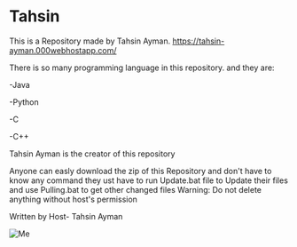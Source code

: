 # Tahsin
This is a Repository made by Tahsin Ayman.
https://tahsin-ayman.000webhostapp.com/

There is so many programming language in this repository.
and they are:

  -Java

  -Python

  -C

  -C++

Tahsin Ayman is the creator of this repository

Anyone can easly download the zip of this Repository
and don't have to know any command
they ust have to run Update.bat file to Update their files
and use Pulling.bat to get other changed files
Warning: Do not delete anything without host's permission

Written by Host- Tahsin Ayman

![Me](https://user-images.githubusercontent.com/87863787/147767967-56aa52c4-bdac-401d-bc88-7098b8e7b752.jpg)
